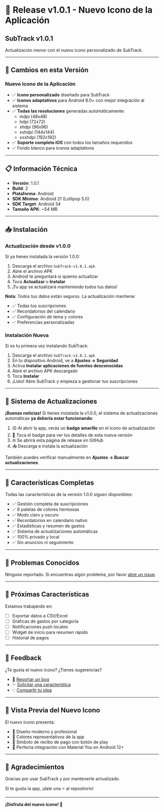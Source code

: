 # 🎨 Release v1.0.1 - Nuevo Icono de la Aplicación

## SubTrack v1.0.1

Actualización menor con el nuevo icono personalizado de SubTrack.

---

## 🎨 Cambios en esta Versión

### Nuevo Icono de la Aplicación
- ✅ **Icono personalizado** diseñado para SubTrack
- ✅ **Iconos adaptativos** para Android 8.0+ con mejor integración al sistema
- ✅ **Todas las resoluciones** generadas automáticamente:
  - mdpi (48x48)
  - hdpi (72x72)
  - xhdpi (96x96)
  - xxhdpi (144x144)
  - xxxhdpi (192x192)
- ✅ **Soporte completo iOS** con todos los tamaños requeridos
- ✅ Fondo blanco para iconos adaptativos

---

## 📋 Información Técnica

- **Versión**: 1.0.1
- **Build**: 2
- **Plataforma**: Android
- **SDK Mínimo**: Android 21 (Lollipop 5.0)
- **SDK Target**: Android 34
- **Tamaño APK**: ~54 MB

---

## 📥 Instalación

### Actualización desde v1.0.0

Si ya tienes instalada la versión 1.0.0:

1. Descarga el archivo `SubTrack-v1.0.1.apk`
2. Abre el archivo APK
3. Android te preguntará si quieres actualizar
4. Toca **Actualizar** o **Instalar**
5. ¡Tu app se actualizará manteniendo todos tus datos!

**Nota**: Todos tus datos están seguros. La actualización mantiene:
- ✅ Todas tus suscripciones
- ✅ Recordatorios del calendario
- ✅ Configuración de tema y colores
- ✅ Preferencias personalizadas

### Instalación Nueva

Si es tu primera vez instalando SubTrack:

1. Descarga el archivo `SubTrack-v1.0.1.apk`
2. En tu dispositivo Android, ve a **Ajustes → Seguridad**
3. Activa **Instalar aplicaciones de fuentes desconocidas**
4. Abre el archivo APK descargado
5. Toca **Instalar**
6. ¡Listo! Abre SubTrack y empieza a gestionar tus suscripciones

---

## 🔄 Sistema de Actualizaciones

**¡Buenas noticias!** Si tienes instalada la v1.0.0, el sistema de actualizaciones automáticas **ya debería estar funcionando**:

1. 🟡 Al abrir la app, verás un **badge amarillo** en el ícono de actualización
2. 📱 Toca el badge para ver los detalles de esta nueva versión
3. 🌐 Se abrirá esta página de release en GitHub
4. 📥 Descarga e instala la actualización

También puedes verificar manualmente en **Ajustes → Buscar actualizaciones**.

---

## 📝 Características Completas

Todas las características de la versión 1.0.0 siguen disponibles:

- ✅ Gestión completa de suscripciones
- ✅ 6 paletas de colores hermosas
- ✅ Modo claro y oscuro
- ✅ Recordatorios en calendario nativo
- ✅ Estadísticas y resumen de gastos
- ✅ Sistema de actualizaciones automáticas
- ✅ 100% privado y local
- ✅ Sin anuncios ni seguimiento

---

## 🐛 Problemas Conocidos

Ninguno reportado. Si encuentras algún problema, por favor [abre un issue](https://github.com/NRVH/app_streaming_costos/issues).

---

## 🚀 Próximas Características

Estamos trabajando en:

- [ ] Exportar datos a CSV/Excel
- [ ] Gráficas de gastos por categoría
- [ ] Notificaciones push locales
- [ ] Widget de inicio para resumen rápido
- [ ] Historial de pagos

---

## 💬 Feedback

¿Te gusta el nuevo icono? ¿Tienes sugerencias?
- 🐛 [Reportar un bug](https://github.com/NRVH/app_streaming_costos/issues/new?labels=bug)
- ✨ [Solicitar una característica](https://github.com/NRVH/app_streaming_costos/issues/new?labels=enhancement)
- 💡 [Compartir tu idea](https://github.com/NRVH/app_streaming_costos/discussions)

---

## 📸 Vista Previa del Nuevo Icono

El nuevo icono presenta:
- 🎯 Diseño moderno y profesional
- 💙 Colores representativos de la app
- 📱 Símbolo de recibo de pago con botón de play
- 🎨 Perfecta integración con Material You en Android 12+

---

## 🙏 Agradecimientos

Gracias por usar SubTrack y por mantenerte actualizado.

Si te gusta la app, ¡dale una ⭐ al repositorio!

---

**¡Disfruta del nuevo icono! 🎨**
